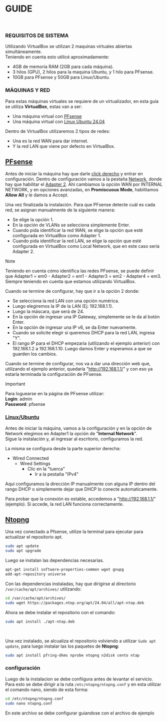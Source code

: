 # GUIDE
</br>

### REQUISITOS DE SISTEMA  
Utilizando VirtualBox se utilizan 2 maquinas virtuales abiertas simultáneamente.  
Teniendo en cuenta esto utilicé aproximadamente:  
* 4GB de memoria RAM (2GB para cada máquina).  
* 3 hilos (GPU), 2 hilos para la maquina Ubuntu, y 1 hilo para PFsense.  
* 10GB para PFsense y 50GB para Linux/Ubuntu.

### MÁQUINAS Y RED
Para estas máquinas virtuales se requiere de un virtualizador, en esta guía se utiliza **VirtualBox**, estas van a ser:  
- Una máquina virtual con [PFsense](https://www.pfsense.org/download/)
- Una máquina virtual con [Linux Ubuntu 24.04](https://ubuntu.com/download/desktop)
  
Dentro de VirtualBox utilizaremos 2 tipos de redes:  
* Una es la red WAN para dar internet.  
* Y la red LAN que viene por defecto en VirtualBox.

## <ins>PFsense</ins>
Antes de iniciar la máquina hay que darle <ins>click derecho</ins> y entrar en configuración. Dentro de configuración vamos a la pestaña <ins>Network</ins>, donde hay que habilitar el <ins>Adapter 2</ins>. Ahí cambiamos la opción WAN por INTERNAL NETWORK, y en opciones avanzadas, en **Promiscuous Mode**, habilitamos **Allow All** y le damos a Accept.

Una vez finalizada la instalación. Para que PFsense detecte cuál es cada red, se asignan manualmente de la siguiente manera:
* Se elige la opción 1.
* En la opción de VLANs se selecciona simplemente Enter.
* Cuando pida identificar la red WAN, se elige la opción que esté configurada en VirtualBox como Adapter 1.
* Cuando pida identificar la red LAN, se elige la opción que esté configurada en VirtualBox como Local Network, que en este caso sería Adapter 2.

> [!NOTE]  
> Teniendo en cuenta cómo identifica las redes PFsense, se puede definir que Adapter1 = em0 - Adapter2 = em1 - Adapter3 = em2 - Adapter4 = em3. Siempre teniendo en cuenta que estamos utilizando VirtualBox.

Cuando se termine de configurar, hay que ir a la opción 2 donde:

* Se selecciona la red LAN con una opción numérica.
* Luego elegiremos la IP de la LAN (Ej: 192.168.1.1).
* Luego la máscara, que será de 24.
* En la opción de ingresar una IP Gateway, simplemente se le da al botón Enter.
* En la opción de ingresar una IP v6, se da Enter nuevamente.
* Cuando se solicite elegir si queremos DHCP para la red LAN, ingresa "Y".
* El rango IP para el DHCP empezaría (utilizando el ejemplo anterior) con 192.168.1.2 a 192.168.1.10. Luego damos Enter y esperamos a que se guarden los cambios.

Cuando se termine de configurar, nos va a dar una dirección web que, utilizando el ejemplo anterior, quedaría "http://192.168.1.1/" y con eso ya estaría terminada la configuración de PFsense.

> [!IMPORTANT]  
> Para loguearse en la página de PFsense utilizar:  
> **Login**: admin  
> **Password**: pfsense

### <ins>Linux/Ubuntu</ins> 
Antes de iniciar la máquina, vamos a la configuración y en la opción de Network elegimos en Adapter1 la opción de "**Internal Network**".  
Sigue la instalación y, al ingresar al escritorio, configuramos la red.  

La misma se configura desde la parte superior derecha:
* Wired Connected
  * Wired Settings
    * Clic en la "tuerca"
      * Ir a la pestaña "IPv4"

Aquí configuramos la dirección IP manualmente con alguna IP dentro del rango DHCP o simplemente dejar que DHCP lo conecte automaticamente.

Para probar que la conexión es estable, accedemos a "http://192.168.1.1/" (ejemplo). Si accede, la red LAN funciona correctamente.

## <ins>Ntopng</ins>
Una vez conectado a Pfsense, utilize la terminal para ejecutar para actualizar el repositorio apt.

```bash
sudo apt update
sudo apt upgrade
```

Luego se instalan las dependencias necesarias.

```bash
apt-get install software-properties-common wget gnupg
add-apt-repository universe
```

Con las dependencias instaladas, hay que dirigirse al directorio `/var/cache/apt/archives/` utilizando:

```bash
cd /var/cache/apt/archives/
sudo wget https://packages.ntop.org/apt/24.04/all/apt-ntop.deb
```

Ahora se debe instalar el repositorio con el comando:

```bash
sudo apt install ./apt-ntop.deb
```
</br>

Una vez instalado, se alcualiza el repositorio volviendo a utilizar `Sudo apt update`, para luego instalar las los paquetes de **Ntopng**:

```bash
sudo apt install pfring-dkms nprobe ntopng n2disk cento ntap
```

### configuración 

Luego de la instalacion se debe confiigura antes de levantar el servicio. Para esto se debe dirigir a la ruta `/etc/ntopng/ntopng.conf` y en esta utilizar el comando nano, siendo de esta forma:

```bash
cd /etc/ntopng/ntopng.conf
sudo nano ntopng.conf
```

En este archivo se debe configurar guiandose con el archivo de ejemplo []() 

